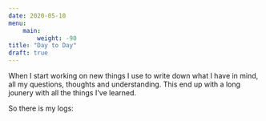 ```yaml
---
date: 2020-05-10
menu:
    main:
        weight: -90
title: "Day to Day"
draft: true
---
```


When I start working on new things I use to write down what I have in mind, all my questions, thoughts and understanding. This end up with a long jounery with all the things I've learned.

So there is my logs:
